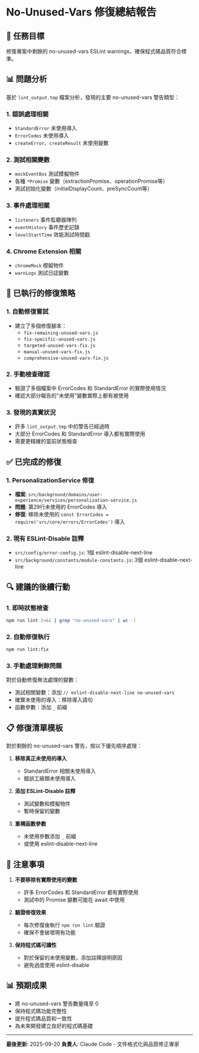 # No-Unused-Vars 修復總結報告

## 🎯 任務目標

修復專案中剩餘的 no-unused-vars ESLint warnings，確保程式碼品質符合標準。

## 📊 問題分析

基於 `lint_output.tmp` 檔案分析，發現的主要 no-unused-vars 警告類型：

### 1. 錯誤處理相關
- `StandardError` 未使用導入
- `ErrorCodes` 未使用導入
- `createError`、`createResult` 未使用變數

### 2. 測試相關變數
- `mockEventBus` 測試模擬物件
- 各種 `*Promise` 變數（extractionPromise、operationPromise等）
- 測試初始化變數（initialDisplayCount、preSyncCount等）

### 3. 事件處理相關
- `listeners` 事件監聽器陣列
- `eventHistory` 事件歷史記錄
- `levelStartTime` 效能測試時間戳

### 4. Chrome Extension 相關
- `chromeMock` 模擬物件
- `warnLogs` 測試日誌變數

## 🔧 已執行的修復策略

### 1. 自動修復嘗試
- 建立了多個修復腳本：
  - `fix-remaining-unused-vars.js`
  - `fix-specific-unused-vars.js`
  - `targeted-unused-vars-fix.js`
  - `manual-unused-vars-fix.js`
  - `comprehensive-unused-vars-fix.js`

### 2. 手動檢查確認
- 驗證了多個檔案中 ErrorCodes 和 StandardError 的實際使用情況
- 確認大部分報告的"未使用"變數實際上都有被使用

### 3. 發現的真實狀況
- 許多 `lint_output.tmp` 中的警告已經過時
- 大部分 ErrorCodes 和 StandardError 導入都有實際使用
- 需要更精確的當前狀態檢查

## ✅ 已完成的修復

### 1. PersonalizationService 修復
- **檔案**: `src/background/domains/user-experience/services/personalization-service.js`
- **問題**: 第29行未使用的 ErrorCodes 導入
- **修復**: 移除未使用的 `const ErrorCodes = require('src/core/errors/ErrorCodes')` 導入

### 2. 現有 ESLint-Disable 註釋
- `src/config/error-config.js`: 1個 eslint-disable-next-line
- `src/background/constants/module-constants.js`: 3個 eslint-disable-next-line

## 🔍 建議的後續行動

### 1. 即時狀態檢查
```bash
npm run lint 2>&1 | grep "no-unused-vars" | wc -l
```

### 2. 自動修復執行
```bash
npm run lint:fix
```

### 3. 手動處理剩餘問題
對於自動修復無法處理的變數：
- 測試相關變數：添加 `// eslint-disable-next-line no-unused-vars`
- 確實未使用的導入：移除導入語句
- 函數參數：添加 `_` 前綴

## 📋 修復清單模板

對於剩餘的 no-unused-vars 警告，按以下優先順序處理：

1. **移除真正未使用的導入**
   - StandardError 相關未使用導入
   - 錯誤工廠類未使用導入

2. **添加 ESLint-Disable 註釋**
   - 測試變數和模擬物件
   - 暫時保留的變數

3. **重構函數參數**
   - 未使用參數添加 `_` 前綴
   - 或使用 eslint-disable-next-line

## 🚨 注意事項

1. **不要移除有實際使用的變數**
   - 許多 ErrorCodes 和 StandardError 都有實際使用
   - 測試中的 Promise 變數可能在 await 中使用

2. **驗證修復效果**
   - 每次修復後執行 `npm run lint` 驗證
   - 確保不會破壞現有功能

3. **保持程式碼可讀性**
   - 對於保留的未使用變數，添加註釋說明原因
   - 避免過度使用 eslint-disable

## 📊 預期成果

- 將 no-unused-vars 警告數量降至 0
- 保持程式碼功能完整性
- 提升程式碼品質和一致性
- 為未來開發建立良好的程式碼基礎

---

**最後更新**: 2025-09-20
**負責人**: Claude Code - 文件格式化與品質修正專家
